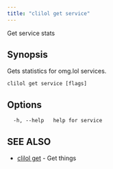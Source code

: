 ```yaml
---
title: "clilol get service"
---
```


Get service stats

## Synopsis

Gets statistics for omg.lol services.

```
clilol get service [flags]
```

## Options

```
  -h, --help   help for service
```

## SEE ALSO

* [clilol get](clilol_get.md)	 - Get things
